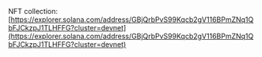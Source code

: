 NFT collection: [https://explorer.solana.com/address/GBjQrbPvS99Kqcb2gV116BPmZNq1QbFJCkzpJ1TLHFFG?cluster=devnet](https://explorer.solana.com/address/GBjQrbPvS99Kqcb2gV116BPmZNq1QbFJCkzpJ1TLHFFG?cluster=devnet)
